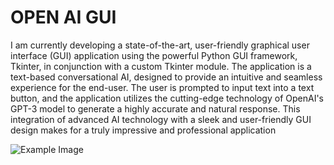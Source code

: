 # OPEN AI GUI

I am currently developing a state-of-the-art, user-friendly graphical user interface (GUI) application using the powerful Python GUI framework, Tkinter, in conjunction with a custom Tkinter module. The application is a text-based conversational AI, designed to provide an intuitive and seamless experience for the end-user. The user is prompted to input text into a text button, and the application utilizes the cutting-edge technology of OpenAI's GPT-3 model to generate a highly accurate and natural response. This integration of advanced AI technology with a sleek and user-friendly GUI design makes for a truly impressive and professional application




![Example Image](/openai_gui/images/image1.png)
